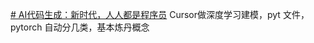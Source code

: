 [# AI代码生成：新时代，人人都是程序员](https://www.bilibili.com/video/BV1x84y1w7N8/?-Arouter=story&buvid=Z04E510301E2317E4258B86E9DE3EE9C4D01&is_story_h5=false&mid=VWzcmGUtEsG3cu5l2eCFlg%3D%3D&p=1&plat_id=143&share_from=ugc&share_medium=iphone&share_plat=ios&share_session_id=9119C84F-AEEE-459D-81FB-0F21706939F0&share_source=WEIXIN&share_tag=s_i&timestamp=1681773122&unique_k=1YLnlB3&up_id=11461761)
Cursor做深度学习建模，pyt 文件，pytorch 自动分几类，基本炼丹概念